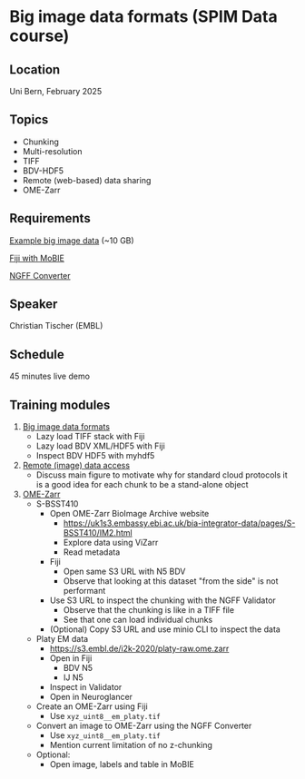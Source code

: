 # Big image data formats (SPIM Data course)

## Location

Uni Bern, February 2025

## Topics

- Chunking
- Multi-resolution 
- TIFF
- BDV-HDF5
- Remote (web-based) data sharing
- OME-Zarr

## Requirements

[Example big image data](https://zenodo.org/api/records/14857764/files-archive) (~10 GB)

[Fiji with MoBIE](https://github.com/mobie/mobie-viewer-fiji/tree/main?tab=readme-ov-file#install)

[NGFF Converter](https://www.glencoesoftware.com/products/ngff-converter/)

## Speaker

Christian Tischer (EMBL)

## Schedule

45 minutes live demo

## Training modules

1. [Big image data formats](https://neubias.github.io/training-resources/big_image_file_formats/index.html)
    - Lazy load TIFF stack with Fiji
    - Lazy load BDV XML/HDF5 with Fiji
    - Inspect BDV HDF5 with myhdf5
1. [Remote (image) data access](https://neubias.github.io/training-resources/remote_data_access/index.html)
    - Discuss main figure to motivate why for standard cloud protocols it is a good idea for each chunk to be a stand-alone object
1. [OME-Zarr](https://neubias.github.io/training-resources/ome_zarr/index.html)
    - S-BSST410
        - Open OME-Zarr BioImage Archive website 
            - https://uk1s3.embassy.ebi.ac.uk/bia-integrator-data/pages/S-BSST410/IM2.html
            - Explore data using ViZarr
            - Read metadata 
        - Fiji 
            - Open same S3 URL with N5 BDV
            - Observe that looking at this dataset "from the side" is not performant
        - Use S3 URL to inspect the chunking with the NGFF Validator
            - Observe that the chunking is like in a TIFF file
            - See that one can load individual chunks
        - (Optional) Copy S3 URL and use minio CLI to inspect the data
    - Platy EM data
        - https://s3.embl.de/i2k-2020/platy-raw.ome.zarr
        - Open in Fiji 
            - BDV N5
            - IJ N5
        - Inspect in Validator
        - Open in Neuroglancer
    - Create an OME-Zarr using Fiji
        - Use `xyz_uint8__em_platy.tif`
    - Convert an image to OME-Zarr using the NGFF Converter
        - Use `xyz_uint8__em_platy.tif`
        - Mention current limitation of no z-chunking
    - Optional:
        - Open image, labels and table in MoBIE
